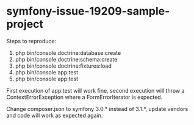 # symfony-issue-19209-sample-project

Steps to reproduce:

1. php bin/console doctrine:database:create
2. php bin/console doctrine:schema:create
3. php bin/console doctrine:fixtures:load
4. php bin/console app:test
5. php bin/console app:test

First execution of app:test will work fine, second execution will throw a ContextErrorException where a FormErrorIterator is expected.

Change composer.json to symfony 3.0.* instead of 3.1.*, update vendors and code will work as expected again.
